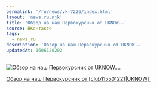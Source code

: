 ```yaml
---
permalink: '/ru/news/vk-7226/index.html'
layout: 'news.ru.njk'
title: 'Обзор на наш Первокурсник от UKNOW.…'
source: ВКонтакте
tags:
  - news_ru
description: 'Обзор на наш Первокурсник от UKNOW.…'
updatedAt: 1606120202
---
```

![Обзор на наш Первокурсник от UKNOW.…](https://sun9-15.userapi.com/impg/URw_vY7gLtdhg-fJeeynX47C9AvBnFd1oShh7Q/nOlA89iVOfE.jpg?size=1280x720&quality=96&sign=03321b45db07f7748156b4df26193401&c_uniq_tag=ECoS8w-C-gL0qNKTzj1jO8zUocT9D6uk9ldVzvox7Go&type=album)

[Обзор на наш Первокурсник от [club115501221|UKNOW].](https://m.vk.com/@-115501221-written-and-directed-by-physicaltin-facultino)
